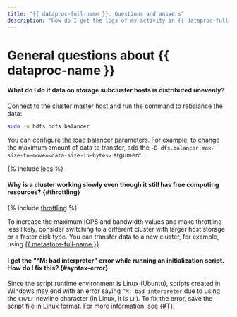 ```yaml
---
title: "{{ dataproc-full-name }}. Questions and answers"
description: "How do I get the logs of my activity in {{ dataproc-full-name }}? Find the answer to this and other questions in this article."
---
```


# General questions about {{ dataproc-name }}

#### What do I do if data on storage subcluster hosts is distributed unevenly?

[Connect](../operations/connect.md) to the cluster master host and run the command to rebalance the data:

```bash
sudo -u hdfs hdfs balancer
```

You can configure the load balancer parameters. For example, to change the maximum amount of data to transfer, add the `-D dfs.balancer.max-size-to-move=<data-size-in-bytes>` argument.


{% include [logs](../../_qa/logs.md) %}

#### Why is a cluster working slowly even though it still has free computing resources? {#throttling}

{% include [throttling](../../_qa/throttling.md) %}

To increase the maximum IOPS and bandwidth values and make throttling less likely, consider switching to a different cluster with larger host storage or a faster disk type. You can transfer data to a new cluster, for example, using [{{ metastore-full-name }}](../concepts/metastore.md).

#### I get the "^M: bad interpreter" error while running an initialization script. How do I fix this? {#syntax-error}

Since the script runtime environment is Linux (Ubuntu), scripts created in Windows may end with an error saying `^M: bad interpreter` due to using the `CR/LF` newline character (in Linux, it is `LF`). To fix the error, save the script file in Linux format. For more information, see [{#T}](../concepts/init-action.md#syntax-errors).
